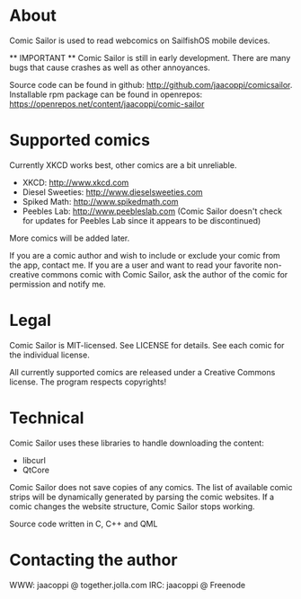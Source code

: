 # About
Comic Sailor is used to read webcomics on SailfishOS mobile devices.

** IMPORTANT **
Comic Sailor is still in early development. There are many bugs that cause crashes as well as other annoyances.

Source code can be found in github: http://github.com/jaacoppi/comicsailor. 
Installable rpm package can be found in openrepos: https://openrepos.net/content/jaacoppi/comic-sailor

# Supported comics 
Currently XKCD works best, other comics are a bit unreliable.

- XKCD: http://www.xkcd.com
- Diesel Sweeties: http://www.dieselsweeties.com
- Spiked Math: http://www.spikedmath.com
- Peebles Lab: http://www.peebleslab.com
(Comic Sailor doesn't check for updates for Peebles Lab since it appears to be discontinued)

More comics will be added later.

If you are a comic author and wish to include or exclude your comic from the app, contact me. If you are a user and want to read your favorite non-creative commons comic with Comic Sailor, ask the author of the comic for permission and notify me.

# Legal
Comic Sailor is MIT-licensed. See LICENSE for details.
See each comic for the individual license.

All currently supported comics are released under a Creative Commons license. The program respects copyrights!

# Technical
Comic Sailor uses these libraries to handle downloading the content:
- libcurl
- QtCore

Comic Sailor does not save copies of any comics. The list of available comic strips will be dynamically generated by parsing the comic websites. If a comic changes the website structure, Comic Sailor stops working.

Source code written in C, C++ and QML

# Contacting the author
WWW: jaacoppi @ together.jolla.com 
IRC: jaacoppi @ Freenode
